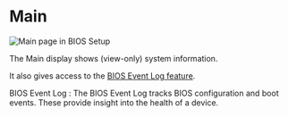 # Main

![Main page in BIOS Setup](https://cdrt.github.io/mk_docs/ref/bios/settings/thinkpad/img/tp_main.png)

The Main display shows (view-only) system information.

It also gives access to the [BIOS Event Log feature](https://docs.lenovocdrt.com/ref/bios/settings/bios_logging/).

BIOS Event Log
:  The BIOS Event Log tracks BIOS configuration and boot events. These provide insight into the health of a device.

